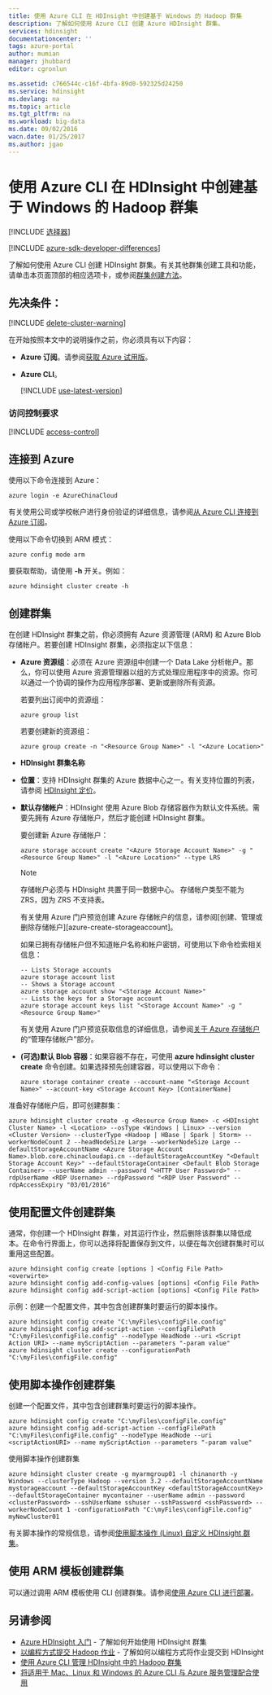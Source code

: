 ```yaml
---
title: 使用 Azure CLI 在 HDInsight 中创建基于 Windows 的 Hadoop 群集
description: 了解如何使用 Azure CLI 创建 Azure HDInsight 群集。
services: hdinsight
documentationcenter: ''
tags: azure-portal
author: mumian
manager: jhubbard
editor: cgronlun

ms.assetid: c766544c-c16f-4bfa-89d0-592325d24250
ms.service: hdinsight
ms.devlang: na
ms.topic: article
ms.tgt_pltfrm: na
ms.workload: big-data
ms.date: 09/02/2016
wacn.date: 01/25/2017
ms.author: jgao
---
```


# 使用 Azure CLI 在 HDInsight 中创建基于 Windows 的 Hadoop 群集
[!INCLUDE [选择器](../../includes/hdinsight-selector-create-clusters.md)]

[!INCLUDE [azure-sdk-developer-differences](../../includes/azure-sdk-developer-differences.md)]

了解如何使用 Azure CLI 创建 HDInsight 群集。有关其他群集创建工具和功能，请单击本页面顶部的相应选项卡，或参阅[群集创建方法](./hdinsight-provision-clusters.md#cluster-creation-methods)。

## 先决条件：
[!INCLUDE [delete-cluster-warning](../../includes/hdinsight-delete-cluster-warning.md)]

在开始按照本文中的说明操作之前，你必须具有以下内容：

* **Azure 订阅**。请参阅[获取 Azure 试用版](https://www.azure.cn/pricing/1rmb-trial/)。
* **Azure CLI**。

    [!INCLUDE [use-latest-version](../../includes/hdinsight-use-latest-cli.md)]

### 访问控制要求
[!INCLUDE [access-control](../../includes/hdinsight-access-control-requirements.md)]

## 连接到 Azure
使用以下命令连接到 Azure：

```
azure login -e AzureChinaCloud
```

有关使用公司或学校帐户进行身份验证的详细信息，请参阅[从 Azure CLI 连接到 Azure 订阅](../xplat-cli-connect.md)。

使用以下命令切换到 ARM 模式：

```
azure config mode arm
```

要获取帮助，请使用 **-h** 开关。例如：

```
azure hdinsight cluster create -h
```

## 创建群集
在创建 HDInsight 群集之前，你必须拥有 Azure 资源管理 (ARM) 和 Azure Blob 存储帐户。若要创建 HDInsight 群集，必须指定以下信息：

* **Azure 资源组**：必须在 Azure 资源组中创建一个 Data Lake 分析帐户。那么，你可以使用 Azure 资源管理器以组的方式处理应用程序中的资源。你可以通过一个协调的操作为应用程序部署、更新或删除所有资源。

    若要列出订阅中的资源组：

    ```
    azure group list
    ```

    若要创建新的资源组：

    ```
    azure group create -n "<Resource Group Name>" -l "<Azure Location>"
    ```
* **HDInsight 群集名称**
* **位置**：支持 HDInsight 群集的 Azure 数据中心之一。有关支持位置的列表，请参阅 [HDInsight 定价](https://www.azure.cn/pricing/details/hdinsight/)。
* **默认存储帐户**：HDInsight 使用 Azure Blob 存储容器作为默认文件系统。需要先拥有 Azure 存储帐户，然后才能创建 HDInsight 群集。

    要创建新 Azure 存储帐户：

    ```
    azure storage account create "<Azure Storage Account Name>" -g "<Resource Group Name>" -l "<Azure Location>" --type LRS
    ```

    > [!NOTE]
    存储帐户必须与 HDInsight 共置于同一数据中心。
    存储帐户类型不能为 ZRS，因为 ZRS 不支持表。
    > 
    > 

    有关使用 Azure 门户预览创建 Azure 存储帐户的信息，请参阅[创建、管理或删除存储帐户][azure-create-storageaccount]。

    如果已拥有存储帐户但不知道帐户名称和帐户密钥，可使用以下命令检索相关信息：

    ```
    -- Lists Storage accounts
    azure storage account list
    -- Shows a Storage account
    azure storage account show "<Storage Account Name>"
    -- Lists the keys for a Storage account
    azure storage account keys list "<Storage Account Name>" -g "<Resource Group Name>"
    ```

    有关使用 Azure 门户预览获取信息的详细信息，请参阅[关于 Azure 存储帐户](../storage/storage-create-storage-account.md#manage-your-storage-account)的“管理存储帐户”部分。
* **(可选)默认 Blob 容器**：如果容器不存在，可使用 **azure hdinsight cluster create** 命令创建。如果选择预先创建容器，可以使用以下命令：

    ```
    azure storage container create --account-name "<Storage Account Name>" --account-key <Storage Account Key> [ContainerName]
    ```

准备好存储帐户后，即可创建群集：

```
azure hdinsight cluster create -g <Resource Group Name> -c <HDInsight Cluster Name> -l <Location> --osType <Windows | Linux> --version <Cluster Version> --clusterType <Hadoop | HBase | Spark | Storm> --workerNodeCount 2 --headNodeSize Large --workerNodeSize Large --defaultStorageAccountName <Azure Storage Account Name>.blob.core.chinacloudapi.cn --defaultStorageAccountKey "<Default Storage Account Key>" --defaultStorageContainer <Default Blob Storage Container> --userName admin --password "<HTTP User Password>" --rdpUserName <RDP Username> --rdpPassword "<RDP User Password" --rdpAccessExpiry "03/01/2016"
```

## 使用配置文件创建群集
通常，你创建一个 HDInsight 群集，对其运行作业，然后删除该群集以降低成本。在命令行界面上，你可以选择将配置保存到文件，以便在每次创建群集时可以重用这些配置。

```
azure hdinsight config create [options ] <Config File Path> <overwirte>
azure hdinsight config add-config-values [options] <Config File Path>
azure hdinsight config add-script-action [options] <Config File Path>
```

示例：创建一个配置文件，其中包含创建群集时要运行的脚本操作。

```
azure hdinsight config create "C:\myFiles\configFile.config"
azure hdinsight config add-script-action --configFilePath "C:\myFiles\configFile.config" --nodeType HeadNode --uri <Script Action URI> --name myScriptAction --parameters "-param value"
azure hdinsight cluster create --configurationPath "C:\myFiles\configFile.config"
```

## 使用脚本操作创建群集
创建一个配置文件，其中包含创建群集时要运行的脚本操作。

```
azure hdinsight config create "C:\myFiles\configFile.config"
azure hdinsight config add-script-action --configFilePath "C:\myFiles\configFile.config" --nodeType HeadNode --uri <scriptActionURI> --name myScriptAction --parameters "-param value"
```

使用脚本操作创建群集

```
azure hdinsight cluster create -g myarmgroup01 -l chinanorth -y Windows --clusterType Hadoop --version 3.2 --defaultStorageAccountName mystorageaccount --defaultStorageAccountKey <defaultStorageAccountKey> --defaultStorageContainer mycontainer --userName admin --password <clusterPassword> --sshUserName sshuser --sshPassword <sshPassword> --workerNodeCount 1 -configurationPath "C:\myFiles\configFile.config" myNewCluster01
```

有关脚本操作的常规信息，请参阅[使用脚本操作 (Linux) 自定义 HDInsight 群集](./hdinsight-hadoop-customize-cluster.md)。

## 使用 ARM 模板创建群集
可以通过调用 ARM 模板使用 CLI 创建群集。请参阅[使用 Azure CLI 进行部署](./hdinsight-hadoop-create-windows-clusters-arm-templates.md#deploy-with-azure-cli)。

## 另请参阅
* [Azure HDInsight 入门](./hdinsight-hadoop-linux-tutorial-get-started.md) - 了解如何开始使用 HDInsight 群集
* [以编程方式提交 Hadoop 作业](./hdinsight-submit-hadoop-jobs-programmatically.md) - 了解如何以编程方式将作业提交到 HDInsight
* [使用 Azure CLI 管理 HDInsight 中的 Hadoop 群集](./hdinsight-administer-use-command-line.md)
* [将适用于 Mac、Linux 和 Windows 的 Azure CLI 与 Azure 服务管理配合使用](../virtual-machines-command-line-tools.md)

<!---HONumber=Mooncake_0120_2017-->